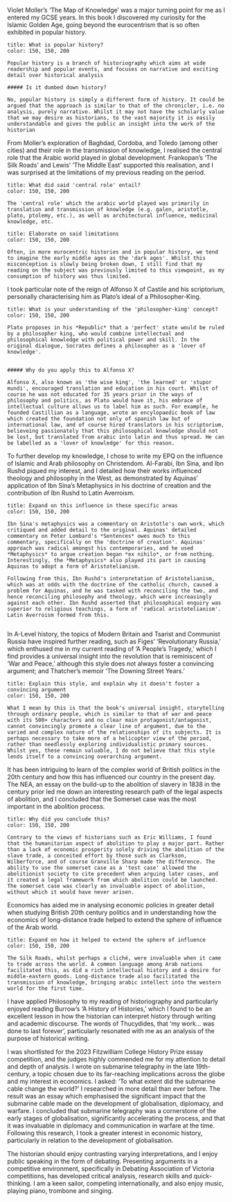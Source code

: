 Violet Moller’s ‘The Map of Knowledge’ was a major turning point for me as I entered my GCSE years. In this book I discovered my curiosity for the Islamic Golden Age, going beyond the eurocentrism that is so often exhibited in popular history.

```ad-question
title: What is popular history?
color: 150, 150, 200

Popular history is a branch of historiography which aims at wide readership and popular events, and focuses on narrative and exciting detail over historical analysis

##### Is it dumbed down history?

No, popular history is simply a different form of history. It could be argued that the approach is similar to that of the chronicler, i.e. no analysis, purely narrative. Whilst it may not have the scholarly value that we may desire as historians, to the vast majority it is easily understandable and gives the public an insight into the work of the historian
```


From Moller’s exploration of Baghdad, Cordoba, and Toledo (among other cities) and their role in the transmission of knowledge, I realised the central role that the Arabic world played in global development. Frankopan’s ‘The Silk Roads’ and Lewis’ ‘The Middle East’ supported this realisation, and I was surprised at the limitations of my previous reading on the period.

```ad-question
title: What did said 'central role' entail?
color: 150, 150, 200

The 'central role' which the arabic world played was primarily in translation and transmission of knowledge (e.g. galen, aristotle, plato, ptolemy, etc.), as well as architectural influence, medicinal knowledge, etc.
```

```ad-question
title: Elaborate on said limitations
color: 150, 150, 200

Often, in more eurocentric histories and in popular history, we tend to imagine the early middle ages as the 'dark ages'. Whilst this misconception is slowly being broken down, I still find that my reading on the subject was previously limited to this viewpoint, as my consumption of history was thus limited.
```

I took particular note of the reign of Alfonso X of Castile and his scriptorium, personally characterising him as Plato’s ideal of a Philosopher-King. 
```ad-question
title: What is your understanding of the 'philosopher-king' concept?
color: 150, 150, 200

Plato proposes in his *Republic* that a 'perfect' state would be ruled by a philosopher king, who would combine intellectual and philosophical knowledge with political power and skill. In the original dialogue, Socrates defines a philosopher as a 'lover of knowledge'.


##### Why do you apply this to Alfonso X?

Alfonso X, also known as 'the wise king', 'the learned' or 'stupor mundi', encouraged translation and education in his court. Whilst of course he was not educated for 35 years prior in the ways of philosophy and politics, as Plato would have it, his embrace of intellectual culture allows us to label him as such. For example, he founded Castillian as a language, wrote an encylopaedic book of law which created the foundation not only of spanish law but of international law, and of course hired translators in his scriptorium, believeing passionately that this philosophical knowledge should not be lost, but translated from arabic into latin and thus spread. He can be labelled as a 'lover of knowledge' for this reason.
```

To further develop my knowledge, I chose to write my EPQ on the influence of Islamic and Arab philosophy on Christendom. Al-Farabi, Ibn Sina, and Ibn Rushd piqued my interest, and I detailed how their works influenced theology and philosophy in the West, as demonstrated by Aquinas’ application of Ibn Sina’s Metaphysics in his doctrine of creation and the contribution of Ibn Rushd to Latin Averroism.

```ad-question
title: Expand on this influence in these specific areas
color: 150, 150, 200

Ibn Sina's metaphysics was a commentary on Aristotle's own work, which critiqued and added detail to the original. Aquinas' detailed commentary on Peter Lombard's *Sentences* owes much to this commentary, specifically on the 'doctrine of creation'. Aquinas' approach was radical amongst his contemporaries, and he used *Metaphysics* to argue creation began *ex nihilo*, or from nothing. Interestingly, the *Metaphysics* also played its part in causing Aquinas to adopt a form of Aristotelianism.

Following from this, Ibn Rushd's interpretation of Aristotelianism, which was at odds with the doctrine of the catholic church, caused a problem for Aquinas, and he was tasked with reconciling the two, and hence reconciling philosophy and theology, which were increasingly against each other. Ibn Rushd asserted that philosophical enquiry was superior to religious teachings, a form of 'radical aristotelianism'. Latin Averroism formed from this.


```

In A-Level history, the topics of Modern Britain and Tsarist and Communist Russia have inspired further reading, such as Figes’ ‘Revolutionary Russia,’ which enthused me in my current reading of ‘A People’s Tragedy,’ which I find provides a universal insight into the revolution that is reminiscent of ‘War and Peace,’ although this style does not always foster a convincing argument; and Thatcher’s memoir ‘The Downing Street Years.’ 

```ad-question
title: Explain this style, and explain why it doesn't foster a convincing argument
color: 150, 150, 200

What I mean by this is that the book's universal insight, storytelling through ordinary people, which is similar to that of war and peace with its 500+ characters and no clear main protagonist/antagonist, cannot convincingly promote a clear line of argument, due to the varied and complex nature of the relationships of its subjects. It is perhaps necessary to take more of a helicopter view of the period, rather than needlessly exploring individualistic primary sources. Whilst yes, these remain valuable, I do not believe that this style lends itself to a convincing overarching argument.
```

It has been intriguing to learn of the complex world of British politics in the 20th century and how this has influenced our country in the present day. The NEA, an essay on the build-up to the abolition of slavery in 1838 in the century prior led me down an interesting research path of the legal aspects of abolition, and I concluded that the Somerset case was the most important in the abolition process.

```ad-question
title: Why did you conclude this?
color: 150, 150, 200

Contrary to the views of historians such as Eric Williams, I found that the humanitarian aspect of abolition to play a major part. Rather than a lack of economic prosperity solely driving the abolition of the slave trade, a conceited effort by those such as Clarkson, Wilberforce, and of course Granville Sharp made the difference. The ability to use the somerset case as a 'test case' allowed the abolitionist society to cite precedent when arguing later cases, and it created a legal framework from which abolition could be launched. The somerset case was clearly an invaluable aspect of abolition, without which it would have never arisen.
```

Economics has aided me in analysing economic policies in greater detail when studying British 20th century politics and in understanding how the economics of long-distance trade helped to extend the sphere of influence of the Arab world. 


```ad-question
title: Expand on how it helped to extend the sphere of influence
color: 150, 150, 200

The Silk Roads, whilst perhaps a cliché, were invaluable when it came to trade across the world. A common language among Arab nations facilitated this, as did a rich intellectual history and a desire for middle-eastern goods. Long-distance trade also facilitated the transmission of knowledge, bringing arabic intellect into the western world for the first time. 
```

I have applied Philosophy to my reading of historiography and particularly enjoyed reading Burrow’s ‘A History of Histories,’ which I found to be an excellent lesson in how the historian can interpret history through writing and academic discourse. The words of Thucydides, that ‘my work… was done to last forever’, particularly resonated with me as an analysis of the purpose of historical writing.

I was shortlisted for the 2023 Fitzwilliam College History Prize essay competition, and the judges highly commended me for my attention to detail and depth of analysis. I wrote on submarine telegraphy in the late 19th-century, a topic chosen due to its far-reaching implications across the globe and my interest in economics. I asked: ‘To what extent did the submarine cable change the world?’ I researched in more detail than ever before. The result was an essay which emphasised the significant impact that the submarine cable made on the development of globalisation, diplomacy, and warfare. I concluded that submarine telegraphy was a cornerstone of the early stages of globalisation, significantly accelerating the process, and that it was invaluable in diplomacy and communication in warfare at the time. Following this research, I took a greater interest in economic history, particularly in relation to the development of globalisation.

The historian should enjoy contrasting varying interpretations, and I enjoy public speaking in the form of debating. Presenting arguments in a competitive environment, specifically in Debating Association of Victoria competitions, has developed critical analysis, research skills and quick-thinking. I am a keen sailor, competing internationally, and also enjoy music, playing piano, trombone and singing.